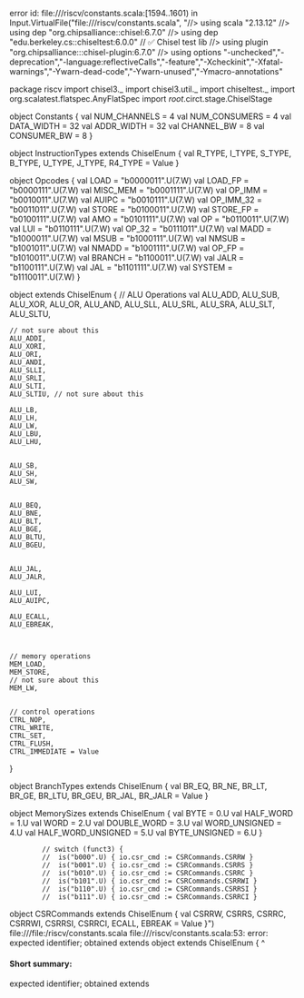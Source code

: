 error id: file://<WORKSPACE>/riscv/constants.scala:[1594..1601) in Input.VirtualFile("file://<WORKSPACE>/riscv/constants.scala", "//> using scala "2.13.12"
//> using dep "org.chipsalliance::chisel:6.7.0"
//> using dep "edu.berkeley.cs::chiseltest:6.0.0"  // ✅ Chisel test lib
//> using plugin "org.chipsalliance:::chisel-plugin:6.7.0"
//> using options "-unchecked","-deprecation","-language:reflectiveCalls","-feature","-Xcheckinit","-Xfatal-warnings","-Ywarn-dead-code","-Ywarn-unused","-Ymacro-annotations"

package riscv
import chisel3._
import chisel3.util._
import chiseltest._
import org.scalatest.flatspec.AnyFlatSpec
import _root_.circt.stage.ChiselStage


object Constants {
  val NUM_CHANNELS = 4
  val NUM_CONSUMERS = 4
  val DATA_WIDTH = 32
  val ADDR_WIDTH = 32
  val CHANNEL_BW = 8
  val CONSUMER_BW = 8
}

object InstructionTypes extends ChiselEnum {
	val R_TYPE, I_TYPE, S_TYPE, B_TYPE, U_TYPE, J_TYPE, R4_TYPE = Value
}


object Opcodes {
  val LOAD      = "b0000011".U(7.W)
  val LOAD_FP   = "b0000111".U(7.W)
  val MISC_MEM  = "b0001111".U(7.W)
  val OP_IMM    = "b0010011".U(7.W)
  val AUIPC     = "b0010111".U(7.W)
  val OP_IMM_32 = "b0011011".U(7.W)
  val STORE     = "b0100011".U(7.W)
  val STORE_FP  = "b0100111".U(7.W)
  val AMO       = "b0101111".U(7.W)
  val OP        = "b0110011".U(7.W)
  val LUI       = "b0110111".U(7.W)
  val OP_32     = "b0111011".U(7.W)
  val MADD      = "b1000011".U(7.W)
  val MSUB      = "b1000111".U(7.W)
  val NMSUB     = "b1001011".U(7.W)
  val NMADD     = "b1001111".U(7.W)
  val OP_FP     = "b1010011".U(7.W)
  val BRANCH    = "b1100011".U(7.W)
  val JALR      = "b1100111".U(7.W)
  val JAL       = "b1101111".U(7.W)
  val SYSTEM    = "b1110011".U(7.W)
}

object  extends ChiselEnum {
	// ALU Operations
	val ALU_ADD,
	ALU_SUB,
	ALU_XOR,
	ALU_OR,
	ALU_AND,
	ALU_SLL,
	ALU_SRL,
	ALU_SRA,
	ALU_SLT,
	ALU_SLTU,

	// not sure about this
	ALU_ADDI,
	ALU_XORI,
	ALU_ORI,
	ALU_ANDI,
	ALU_SLLI,
	ALU_SRLI,
	ALU_SLTI,
	ALU_SLTIU, // not sure about this

	ALU_LB,
	ALU_LH,
	ALU_LW,
	ALU_LBU,
	ALU_LHU,


	ALU_SB,
	ALU_SH,
	ALU_SW,


	ALU_BEQ,
	ALU_BNE,
	ALU_BLT,
	ALU_BGE,
	ALU_BLTU,
	ALU_BGEU,


	ALU_JAL,
	ALU_JALR,

	ALU_LUI,
	ALU_AUIPC,

	ALU_ECALL,
	ALU_EBREAK,



	// memory operations
	MEM_LOAD,
	MEM_STORE,
	// not sure about this
	MEM_LW,


	// control operations
	CTRL_NOP,
	CTRL_WRITE,
	CTRL_SET,
	CTRL_FLUSH,
	CTRL_IMMEDIATE = Value

}

object BranchTypes extends ChiselEnum {
	val BR_EQ, BR_NE, BR_LT, BR_GE, BR_LTU, BR_GEU, BR_JAL, BR_JALR = Value
}


object MemorySizes extends ChiselEnum {
	val BYTE = 0.U
	val HALF_WORD = 1.U
	val WORD = 2.U
	val DOUBLE_WORD = 3.U
	val WORD_UNSIGNED = 4.U
	val HALF_WORD_UNSIGNED = 5.U
	val BYTE_UNSIGNED = 6.U
}

			// switch (funct3) {
			// 	is("b000".U) { io.csr_cmd := CSRCommands.CSRRW }
			// 	is("b001".U) { io.csr_cmd := CSRCommands.CSRRS }
			// 	is("b010".U) { io.csr_cmd := CSRCommands.CSRRC }
			// 	is("b101".U) { io.csr_cmd := CSRCommands.CSRRWI }
			// 	is("b110".U) { io.csr_cmd := CSRCommands.CSRRSI }
			// 	is("b111".U) { io.csr_cmd := CSRCommands.CSRRCI }
object CSRCommands extends ChiselEnum {
	val CSRRW, CSRRS, CSRRC, CSRRWI, CSRRSI, CSRRCI, ECALL, EBREAK = Value
}")
file://<WORKSPACE>/file:<WORKSPACE>/riscv/constants.scala
file://<WORKSPACE>/riscv/constants.scala:53: error: expected identifier; obtained extends
object  extends ChiselEnum {
        ^
#### Short summary: 

expected identifier; obtained extends
